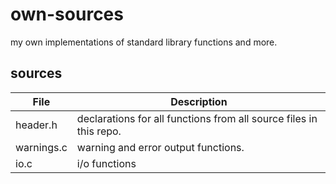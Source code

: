 # own-sources
my own implementations of standard library functions and more.

## sources

| File | Description |
| --- | --- |
| header.h | declarations for all functions from all source files in this repo. |
| warnings.c | warning and error output functions. |
| io.c | i/o functions |
